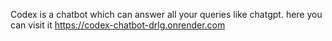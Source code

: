 Codex is a chatbot which can answer all your queries like chatgpt.
here you can visit it https://codex-chatbot-drlg.onrender.com
